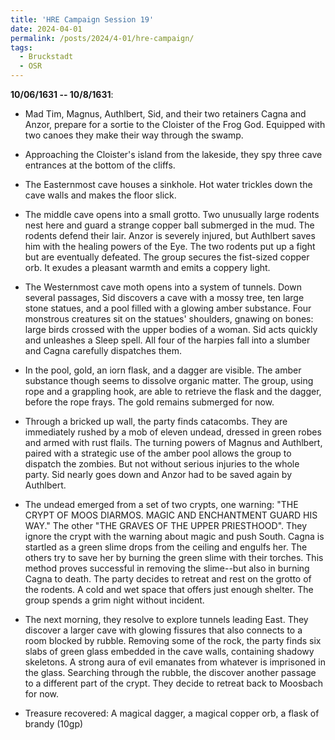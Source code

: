 ```yaml
---
title: 'HRE Campaign Session 19'
date: 2024-04-01
permalink: /posts/2024/4-01/hre-campaign/
tags:
  - Bruckstadt
  - OSR
---
```



**10/06/1631 -- 10/8/1631**:

- Mad Tim, Magnus, Authlbert, Sid, and their two retainers Cagna and Anzor, prepare for a sortie to the Cloister of the Frog God. Equipped with two canoes they make their way through the swamp.

- Approaching the Cloister's island from the lakeside, they spy three cave entrances at the bottom of the cliffs.

- The Easternmost cave houses a sinkhole. Hot water trickles down the cave walls and makes the floor slick.

- The middle cave opens into a small grotto. Two unusually large rodents nest here and guard a strange copper ball submerged in the mud. The rodents defend their lair. Anzor is severely injured, but Authlbert saves him with the healing powers of the Eye. The two rodents put up a fight but are eventually defeated. The group secures the fist-sized copper orb. It exudes a pleasant warmth and emits a coppery light.

- The Westernmost cave moth opens into a system of tunnels. Down several passages, Sid discovers a cave with a mossy tree, ten large stone statues, and a pool filled with a glowing amber substance. Four monstrous creatures sit on the statues' shoulders, gnawing on bones: large birds crossed with the upper bodies of a woman. Sid acts quickly and unleashes a Sleep spell. All four of the harpies fall into a slumber and Cagna carefully dispatches them.

- In the pool, gold, an iorn flask, and a dagger are visible. The amber substance though seems to dissolve organic matter. The group, using rope and a grappling hook, are able to retrieve the flask and the dagger, before the rope frays. The gold remains submerged for now.

- Through a bricked up wall, the party finds catacombs. They are immediately rushed by a mob of eleven undead, dressed in green robes and armed with rust flails. The turning powers of Magnus and Authlbert, paired with a strategic use of the amber pool allows the group to dispatch the zombies. But not without serious injuries to the whole party. Sid nearly goes down and Anzor had to be saved again by Authlbert. 

- The undead emerged from a set of two crypts, one warning: "THE CRYPT OF MOOS DIARMOS. MAGIC AND ENCHANTMENT GUARD HIS WAY." The other "THE GRAVES OF THE UPPER PRIESTHOOD". They ignore the crypt with the warning about magic and push South. Cagna is startled as a green slime drops from the ceiling and engulfs her. The others try to save her by burning the green slime with their torches. This method proves successful in removing the slime--but also in burning Cagna to death. The party decides to retreat and rest on the grotto of the rodents. A cold and wet space that offers just enough shelter. The group spends a grim night without incident.

- The next morning, they resolve to explore tunnels leading East. They discover a larger cave with glowing fissures that also connects to a room blocked by rubble. Removing some of the rock, the party finds six slabs of green glass embedded in the cave walls, containing shadowy skeletons. A strong aura of evil emanates from whatever is imprisoned in the glass. Searching through the rubble, the discover another passage to a different part of the crypt. They decide to retreat back to Moosbach for now.

- Treasure recovered: A magical dagger, a magical copper orb, a flask of brandy (10gp)